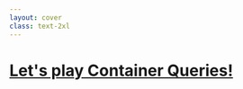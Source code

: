 ```yaml
---
layout: cover
class: text-2xl
---
```


# [Let's play Container Queries!](https://codepen.io/shiralizadeh/pen/gOZWJJg)

